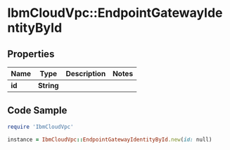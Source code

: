 # IbmCloudVpc::EndpointGatewayIdentityById

## Properties

Name | Type | Description | Notes
------------ | ------------- | ------------- | -------------
**id** | **String** |  | 

## Code Sample

```ruby
require 'IbmCloudVpc'

instance = IbmCloudVpc::EndpointGatewayIdentityById.new(id: null)
```


